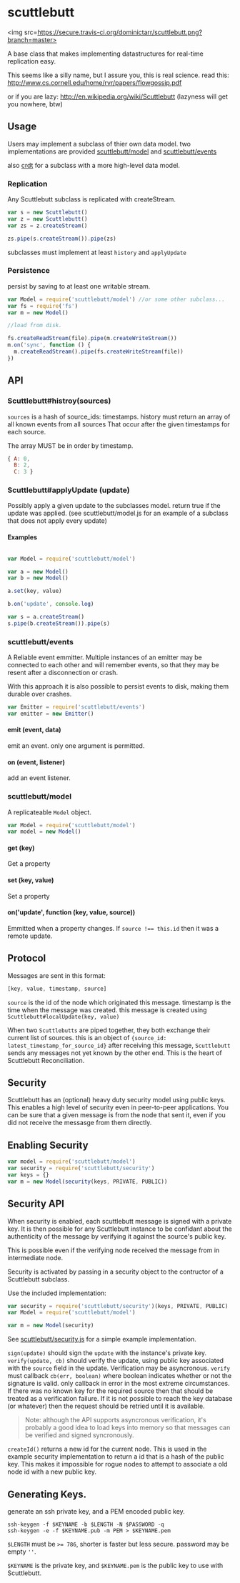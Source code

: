 # scuttlebutt

<img src=https://secure.travis-ci.org/dominictarr/scuttlebutt.png?branch=master>

A base class that makes implementing 
datastructures for real-time  replication easy.

This seems like a silly name, but I assure you, this is real science. 
read this: http://www.cs.cornell.edu/home/rvr/papers/flowgossip.pdf

or if you are lazy: http://en.wikipedia.org/wiki/Scuttlebutt (lazyness will get you nowhere, btw)


## Usage

Users may implement a subclass of thier own data model.
two implementations are provided [scuttlebutt/model](#scuttlebuttmodel) and
[scuttlebutt/events](#scuttlebuttevents)

also [crdt](https://github.com/dominictarr/crdt) for a subclass with a more
high-level data model.

### Replication

Any Scuttlebutt subclass is replicated with createStream.

``` js
var s = new Scuttlebutt()
var z = new Scuttlebutt()
var zs = z.createStream()

zs.pipe(s.createStream()).pipe(zs)
```

subclasses must implement at least `history` and `applyUpdate`

### Persistence

persist by saving to at least one writable stream.

``` js
var Model = require('scuttlebutt/model') //or some other subclass...
var fs = require('fs')
var m = new Model()

//load from disk.

fs.createReadStream(file).pipe(m.createWriteStream())
m.on('sync', function () {
  m.createReadStream().pipe(fs.createWriteStream(file))
})
```


## API

### Scuttlebutt#histroy(sources)

`sources` is a hash of source_ids: timestamps. 
history must return an array of all known events from all sources
That occur after the given timestamps for each source.

The array MUST be in order by timestamp.

``` js
{ A: 0,
  B: 2,
  C: 3 }
```

### Scuttlebutt#applyUpdate (update)

Possibly apply a given update to the subclasses model.
return true if the update was applied. (see scuttlebutt/model.js
for an example of a subclass that does not apply every update)

#### Examples

``` js

var Model = require('scuttlebutt/model')

var a = new Model()
var b = new Model()

a.set(key, value)

b.on('update', console.log)

var s = a.createStream()
s.pipe(b.createStream()).pipe(s)
```

### scuttlebutt/events

A Reliable event emmitter. Multiple instances of an emitter
may be connected to each other and will remember events,
so that they may be resent after a disconnection or crash.

With this approach it is also possible to persist events to disk,
making them durable over crashes.

``` js
var Emitter = require('scuttlebutt/events')
var emitter = new Emitter()
```

#### emit (event, data)

emit an event. only one argument is permitted.

#### on (event, listener)

add an event listener.

### scuttlebutt/model

A replicateable `Model` object.

``` js
var Model = require('scuttlebutt/model')
var model = new Model()
```


#### get (key)

Get a property

#### set (key, value)

Set a property

#### on('update', function (key, value, source))

Emmitted when a property changes. 
If `source !== this.id`
then it was a remote update.

## Protocol

Messages are sent in this format:

``` js
[key, value, timestamp, source]
```

`source` is the id of the node which originated this message.
timestamp is the time when the message was created. 
this message is created using `Scuttlebutt#localUpdate(key, value)`

When two `Scuttlebutts` are piped together, they both exchange their current list
of sources. this is an object of `{source_id: latest_timestamp_for_source_id}`
after receiving this message, `Scuttlebutt` sends any messages not yet 
known by the other end. This is the heart of Scuttlebutt Reconciliation.

## Security

Scuttlebutt has an (optional) heavy duty security model using public keys. 
This enables a high level of security even in peer-to-peer applications.
You can be sure that a given message is from the node that sent it, 
even if you did not receive the messasge from them directly.

## Enabling Security

``` js
var model = require('scuttlebutt/model')
var security = require('scuttlebutt/security')
var keys = {}
var m = new Model(security(keys, PRIVATE, PUBLIC))
```

## Security API

When security is enabled, each scuttlebutt message is signed with a private key.
It is then possible for any Scuttlebutt instance to be confidant about the
authenticity of the message by verifying it against the source's public key.

This is possible even if the verifying node received the message from in intermediate node.

Security is activated by passing in a security object to the contructor of a Scuttlebutt
subclass. 

Use the included implementation:

``` js
var security = require('scuttlebutt/security')(keys, PRIVATE, PUBLIC)
var Model = require('scuttlebutt/model')

var m = new Model(security)
```

See 
[scuttlebutt/security.js](https://github.com/dominictarr/scuttlebutt/blob/master/security.js)
for a simple example implementation.

`sign(update)` should sign the `update` with the instance's private key.
`verify(update, cb)` should verify the update, using public key associated with the
`source` field in the update. Verification may be asyncronous. `verify` must callback
`cb(err, boolean)` where boolean indicates whether or not the signature is valid.
only callback in error in the most extreme circumstances. 
If there was no known key for the required source then that should be treated as a 
verification failure. If it is not possible to reach the key database (or whatever)
then the request should be retried until it is available. 

> Note: although the API supports asyncronous verification, 
> it's probably a good idea to load keys into memory so that messages can be verified
> and signed syncronously.

`createId()` returns a new id for the current node. This is used in the example security 
implementation to return a id that is a hash of the public key. This makes it impossible
for rogue nodes to attempt to associate a old node id with a new public key.

## Generating Keys.

generate an ssh private key, and a PEM encoded public key.
```
ssh-keygen -f $KEYNAME -b $LENGTH -N $PASSWORD -q
ssh-keygen -e -f $KEYNAME.pub -m PEM > $KEYNAME.pem

```
`$LENGTH` must be `>= 786`, shorter is faster but less secure.
password may be empty `''`.

`$KEYNAME` is the private key, and `$KEYNAME.pem` is the public key
to use with Scuttlebutt.

